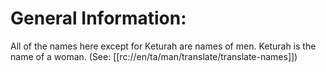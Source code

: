# General Information:

All of the names here except for Keturah are names of men. Keturah is the name of a woman. (See: [[rc://en/ta/man/translate/translate-names]])
